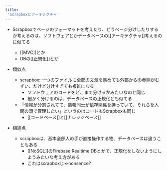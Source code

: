 ```yaml
---
title:
 'Scrapboxとアーキテクチャ'
---
```


- Scrapboxでページのフォーマットを考えたり、どうページ分けしたりするか考えるのは、ソフトウェアとかデータベースの[[アーキテクチャ]]考えるのに似てる
    - [[MVC]]とか
    - DBの[[正規化]]とか

- 類似点
    - scrapbox: 一つのファイルに全部の文章を集めても外部からの参照がむずい、だけど分けすぎても複雑になる
        - ソフトウェアのコードをどこまで分けるかみたいなのと同じ
        - 細かく分けるのは、データベースの正規化とも似てる
    - 「情報が分割されてて、情報同士が依存関係を持っていて、それらを人間の頭で管理したい」というのはコードもScrapboxも同じ
        - [[コードベース]]と[[ナレッジベース]]

- 相違点
    - scrapboxは、基本全部人の手が直接操作する物、データベースは違うこともある
        - [[NoSQL]]のFirebase Realtime DBとかで、正規化をしないようにしようみたいな考え方がある
        - これはscrapboxじゃnonsence?
